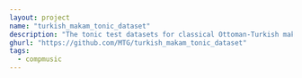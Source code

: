 ```yaml
---
layout: project
name: "turkish_makam_tonic_dataset"
description: "The tonic test datasets for classical Ottoman-Turkish makam music"
ghurl: "https://github.com/MTG/turkish_makam_tonic_dataset"
tags:
  - compmusic
---
```

